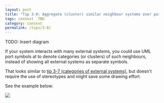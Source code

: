 ```yaml
---
layout: post
title: "Tip 3-8: Aggregate (cluster) similar neighbour systems over ports!"
tags: context _TBD
category: context
permalink: /tips/3-8/
---
```


TODO: Insert diagram

If your system interacts with many external systems, you could use UML port symbols
at to denote categories (or clusters) of such neighbours,
instead of showing all external systems as separate symbols.

That looks similar to [tip 3-7 (categories of external systems)](/tips/3-7),
but doesn't require the use of stereotypes and might save some drawing effort.

See the example below:

![]({{site.imageurl}}/03-context-with-ports.png)
